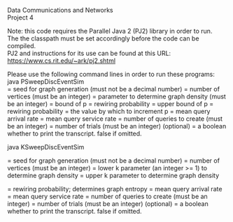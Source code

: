 Data Communications and Networks  
Project 4

Note: this code requires the Parallel Java 2 (PJ2) library in order to run.   
The the classpath must be set accordingly before the code can be compiled.  
PJ2 and instructions for its use can be found at this URL: https://www.cs.rit.edu/~ark/pj2.shtml   

Please use the following command lines in order to run these programs:   
java PSweepDiscEventSim <seed> <V> <k> <lowerP> <upperP> <pIncrement> <lambda> <mu> <N> <t> <transcript>   
<seed> = seed for graph generation (must not be a decimal number)
<V> = number of vertices (must be an integer)
<k> = parameter to determine graph density (must be an integer)
<lowerP> = bound of p = rewiring probability
<upperP> = upper bound of p = rewiring probability
<pIncrement> = the value by which to increment p
<lambda> = mean query arrival rate
<mu> = mean query service rate
<N> = number of queries to create (must be an integer)
<t> = number of trials (must be an integer)
<transcript> (optional) = a boolean whether to print the transcript. false if omitted.  

java KSweepDiscEventSim <seed> <V> <lowerK> <upperK> <p> <lambda> <mu> <N>
<t> <transcript>
<seed> = seed for graph generation (must not be a decimal number)
<V> = number of vertices (must be an integer)
<lowerK> = lower k parameter (an integer >= 1) to determine graph density
<upperK> = upper k parameter to determine graph density
<p> = rewiring probability; determines graph entropy
<lambda> = mean query arrival rate
<mu> = mean query service rate
<N> = number of queries to create (must be an integer)
<t> = number of trials (must be an integer)
<transcript> (optional) = a boolean whether to print the transcript. false if omitted.
